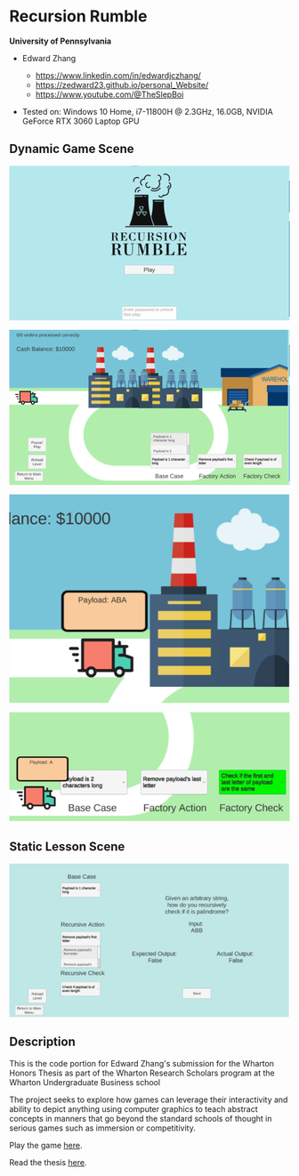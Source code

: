Recursion Rumble
================

**University of Pennsylvania**

* Edward Zhang
  * https://www.linkedin.com/in/edwardjczhang/
  * https://zedward23.github.io/personal_Website/
  * https://www.youtube.com/@TheSlepBoi
 
* Tested on: Windows 10 Home, i7-11800H @ 2.3GHz, 16.0GB, NVIDIA GeForce RTX 3060 Laptop GPU

## Dynamic Game Scene

![](images/imgs.png)

![](images/imgs1.png)

![](images/imgs2.png)

![](images/imgs3.png)

## Static Lesson Scene

![](images/imgs4.png)

## Description

This is the code portion for Edward Zhang's submission for the Wharton Honors Thesis as part of the 
Wharton Research Scholars program at the Wharton Undergraduate Business school

The project seeks to explore how games can leverage their interactivity and ability to depict anything 
using computer graphics to teach abstract concepts in manners that go beyond the standard schools of 
thought in serious games such as immersion or competitivity.

Play the game [here](https://zedward23.itch.io/recursion-rumble).

Read the thesis [here](https://docs.google.com/document/d/11AQ29ZNawKMt26kBIbKYELt8KqixL34OpPnEdhE7doQ/edit?usp=sharing).
